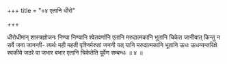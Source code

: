 +++
title = "०४ एतानि धीरो"

+++

धीरोधीमान् शास्त्रज्ञोजनः निण्या निण्यानि श्वेतवर्णानि एतानि मरुदात्मकानि भूतानि चिकेत जानीयात् किन्तु न सर्वे जना जानन्ती- त्यर्थः मही महती पृश्निर्मरुतां जननी यत् यानि मरुदात्मकानि भूतानि ऊधः ऊधन्यन्तरिक्षे स्वकीये जठरे वा जभार बभार एतानि चिकेतेति पूर्वेण सम्बन्धः ॥ ४ ॥